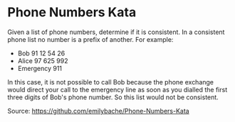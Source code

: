 # Phone Numbers Kata

Given a list of phone numbers, determine if it is consistent. In a consistent phone list no number is a prefix of another. For example:

- Bob 91 12 54 26
- Alice 97 625 992
- Emergency 911

In this case, it is not possible to call Bob because the phone exchange would direct your call to the emergency line as soon as you dialled the first three digits of Bob's phone number. So this list would not be consistent.

Source: https://github.com/emilybache/Phone-Numbers-Kata